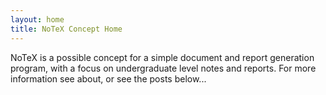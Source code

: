 ```yaml
---
layout: home
title: NoTeX Concept Home
---
```


NoTeX is a possible concept for a simple document and report generation program, with a focus on undergraduate level notes and reports.
For more information see about, or see the posts below...

